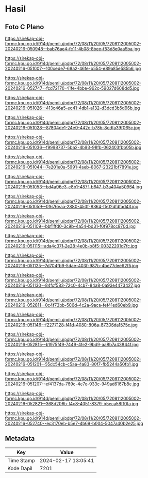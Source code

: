 # Hasil

## Foto C Plano

https://sirekap-obj-formc.kpu.go.id/914d/pemilu/pdpr/72/08/11/20/05/7208112005002-20240216-050948--bab76ae4-fc11-4b08-8bee-f53d8e0aa5ba.jpg

https://sirekap-obj-formc.kpu.go.id/914d/pemilu/pdpr/72/08/11/20/05/7208112005002-20240216-051007--100cede7-68a2-46fe-b554-e89a85e585b6.jpg

https://sirekap-obj-formc.kpu.go.id/914d/pemilu/pdpr/72/08/11/20/05/7208112005002-20240216-052747--fcd72170-41fe-4bbe-962c-59027d608dd5.jpg

https://sirekap-obj-formc.kpu.go.id/914d/pemilu/pdpr/72/08/11/20/05/7208112005002-20240216-051026--413c46a5-ec41-4db1-a132-d3dcd3b5d96b.jpg

https://sirekap-obj-formc.kpu.go.id/914d/pemilu/pdpr/72/08/11/20/05/7208112005002-20240216-051028--87804de1-24e0-442c-b78b-8cdfa39f065c.jpg

https://sirekap-obj-formc.kpu.go.id/914d/pemilu/pdpr/72/08/11/20/05/7208112005002-20240216-051036--f9998737-5ba2-4b93-98fb-062403fbb05b.jpg

https://sirekap-obj-formc.kpu.go.id/914d/pemilu/pdpr/72/08/11/20/05/7208112005002-20240216-051044--7e201e0a-5991-4aeb-8067-23221bf7891e.jpg

https://sirekap-obj-formc.kpu.go.id/914d/pemilu/pdpr/72/08/11/20/05/7208112005002-20240216-051053--bd4a96e3-c8b1-487f-b647-b3a404a50964.jpg

https://sirekap-obj-formc.kpu.go.id/914d/pemilu/pdpr/72/08/11/20/05/7208112005002-20240216-051059--0f676eaa-2880-450f-8364-f502dfdfad43.jpg

https://sirekap-obj-formc.kpu.go.id/914d/pemilu/pdpr/72/08/11/20/05/7208112005002-20240216-051109--bbf1ffd0-3c9b-4a54-bd31-f0f978cc870d.jpg

https://sirekap-obj-formc.kpu.go.id/914d/pemilu/pdpr/72/08/11/20/05/7208112005002-20240216-051115--ada4c37f-2e28-4e0b-b8f5-00322201d7fc.jpg

https://sirekap-obj-formc.kpu.go.id/914d/pemilu/pdpr/72/08/11/20/05/7208112005002-20240216-051125--7d704fb9-5dae-403f-987b-4be77dee62f5.jpg

https://sirekap-obj-formc.kpu.go.id/914d/pemilu/pdpr/72/08/11/20/05/7208112005002-20240216-051130--84fcf583-72c0-4cb7-84a8-0a93e4473427.jpg

https://sirekap-obj-formc.kpu.go.id/914d/pemilu/pdpr/72/08/11/20/05/7208112005002-20240216-052811--0c4f73bb-506d-4c2a-9aca-fef41ed60eb9.jpg

https://sirekap-obj-formc.kpu.go.id/914d/pemilu/pdpr/72/08/11/20/05/7208112005002-20240216-051146--f2277128-f41d-4080-806a-87306da1575c.jpg

https://sirekap-obj-formc.kpu.go.id/914d/pemilu/pdpr/72/08/11/20/05/7208112005002-20240216-052815--b1975f49-7449-4fe2-9bd9-aa8b7a43844f.jpg

https://sirekap-obj-formc.kpu.go.id/914d/pemilu/pdpr/72/08/11/20/05/7208112005002-20240216-051201--55dc54cb-c5aa-4a83-80f7-fb5244a50fb1.jpg

https://sirekap-obj-formc.kpu.go.id/914d/pemilu/pdpr/72/08/11/20/05/7208112005002-20240216-051207--ef4137da-769c-4e7e-933c-949ad6167b8e.jpg

https://sirekap-obj-formc.kpu.go.id/914d/pemilu/pdpr/72/08/11/20/05/7208112005002-20240216-052821--368d206b-f4c8-4051-8379-b5eca58ff0fa.jpg

https://sirekap-obj-formc.kpu.go.id/914d/pemilu/pdpr/72/08/11/20/05/7208112005002-20240216-052740--ec3170eb-b5e7-4b69-b004-5047a40b2e25.jpg


## Metadata

| Key        | Value               |
| ---------- | ------------------- |
| Time Stamp | 2024-02-17 13:05:41 |
| Kode Dapil | 7201                |



